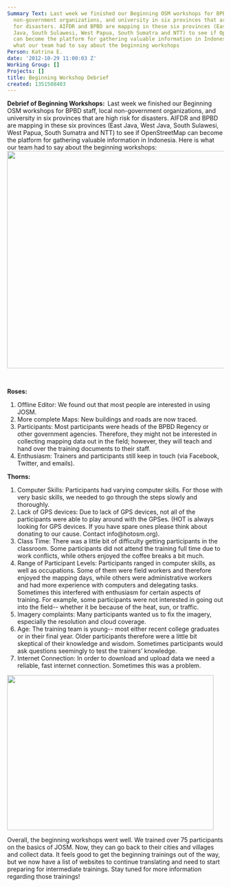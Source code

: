 ```yaml
---
Summary Text: Last week we finished our Beginning OSM workshops for BPBD staff, local
  non-government organizations, and university in six provinces that are high risk
  for disasters. AIFDR and BPBD are mapping in these six provinces (East Java, West
  Java, South Sulawesi, West Papua, South Sumatra and NTT) to see if OpenStreetMap
  can become the platform for gathering valuable information in Indonesia. Here is
  what our team had to say about the beginning workshops
Person: Katrina E.
date: '2012-10-29 11:00:03 Z'
Working Group: []
Projects: []
title: Beginning Workshop Debrief
created: 1351508403
---
```

<p><strong>Debrief of Beginning Workshops:&nbsp; </strong> Last week we finished our Beginning OSM workshops for BPBD staff, local non-government organizations, and university in six provinces that are high risk for disasters. AIFDR and BPBD are mapping in these six provinces (East Java, West Java, South Sulawesi, West Papua, South Sumatra and NTT) to see if OpenStreetMap can become the platform for gathering valuable information in Indonesia. Here is what our team had to say about the beginning workshops:<img src="/sites/default/files/image_0.jpg" alt="" width="672" height="505"></p><p>&nbsp;</p><p><strong>Roses: </strong></p><ol><li>Offline Editor: We found out that most people are interested in using JOSM.</li><li>More complete Maps: New buildings and roads are now traced.</li><li>Participants: Most participants were heads of the BPBD Regency or other government agencies. Therefore, they might not be interested in collecting mapping data out in the field; however, they will teach and hand over the training documents to their staff.</li><li>Enthusiasm: Trainers and participants still keep in touch (via Facebook, Twitter, and emails).</li></ol><p><strong> Thorns:</strong></p><ol><li>Computer Skills: Participants had varying computer skills. For those with very basic skills, we needed to go through the steps slowly and thoroughly.</li><li>Lack of GPS devices: Due to lack of GPS devices, not all of the participants were able to play around with the GPSes. (HOT is always looking for GPS devices. If you have spare ones please think about donating to our cause. Contact info@hotosm.org).</li><li>Class Time: There was a little bit of difficulty getting participants in the classroom. Some participants did not attend the training full time due to work conflicts, while others enjoyed the coffee breaks a bit much.</li><li>Range of Participant Levels: Participants ranged in computer skills, as well as occupations. Some of them were field workers and therefore enjoyed the mapping days, while others were administrative workers and had more experience with computers and delegating tasks. Sometimes this interfered with enthusiasm for certain aspects of training. For example, some participants were not interested in going out into the field-- whether it be because of the heat, sun, or traffic.</li><li>Imagery complaints: Many participants wanted us to fix the imagery, especially the resolution and cloud coverage.</li><li>Age: The training team is young-- most either recent college graduates or in their final year. Older participants therefore were a little bit skeptical of their knowledge and wisdom. Sometimes participants would ask questions seemingly to test the trainers’ knowledge.</li><li>Internet Connection: In order to download and upload data we need a reliable, fast internet connection. Sometimes this was a problem.</li></ol><p><img class="image-large" src="/sites/default/files/styles/large/public/workshop_0.jpg?itok=8P8_t2AB" alt="" width="480" height="360"></p><p>Overall, the beginning workshops went well. We trained over 75 participants on the basics of JOSM. Now, they can go back to their cities and villages and collect data. It feels good to get the beginning trainings out of the way, but we now have a list of websites to continue translating and need to start preparing for intermediate trainings. Stay tuned for more information regarding those trainings!</p>
